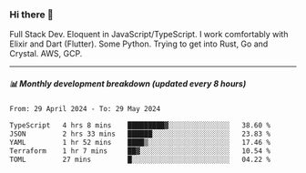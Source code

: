 ### Hi there 👋

Full Stack Dev. Eloquent in JavaScript/TypeScript. I work comfortably with Elixir and Dart (Flutter). Some Python. Trying to get into Rust, Go and Crystal. AWS, GCP.

***

##### 📊 Monthly development breakdown (updated every 8 hours)

<!--START_SECTION:waka-->

```txt
From: 29 April 2024 - To: 29 May 2024

TypeScript   4 hrs 8 mins    █████████▓░░░░░░░░░░░░░░░   38.60 %
JSON         2 hrs 33 mins   ██████░░░░░░░░░░░░░░░░░░░   23.83 %
YAML         1 hr 52 mins    ████▒░░░░░░░░░░░░░░░░░░░░   17.46 %
Terraform    1 hr 7 mins     ██▓░░░░░░░░░░░░░░░░░░░░░░   10.54 %
TOML         27 mins         █░░░░░░░░░░░░░░░░░░░░░░░░   04.22 %
```

<!--END_SECTION:waka-->
